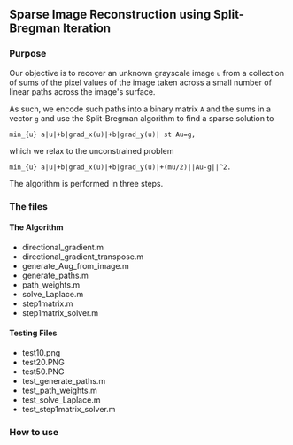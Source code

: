 ## Sparse Image Reconstruction using Split-Bregman Iteration

### Purpose

Our objective is to recover an unknown grayscale image `u` from a collection of sums of the 
pixel values of the image taken across a small number of linear paths across the image's surface.

As such, we encode such paths into a binary matrix `A` and the sums in a vector `g` and use 
the Split-Bregman algorithm to find a sparse solution to 
````
min_{u} a|u|+b|grad_x(u)|+b|grad_y(u)| st Au=g,
````
which we relax to the unconstrained problem
````
min_{u} a|u|+b|grad_x(u)|+b|grad_y(u)|+(mu/2)||Au-g||^2.
````

The algorithm is performed in three steps.

### The files

#### The Algorithm

- directional_gradient.m 
- directional_gradient_transpose.m
- generate_Aug_from_image.m
- generate_paths.m
- path_weights.m
- solve_Laplace.m
- step1matrix.m
- step1matrix_solver.m

#### Testing Files

- test10.png
- test20.PNG
- test50.PNG
- test_generate_paths.m
- test_path_weights.m
- test_solve_Laplace.m
- test_step1matrix_solver.m

### How to use